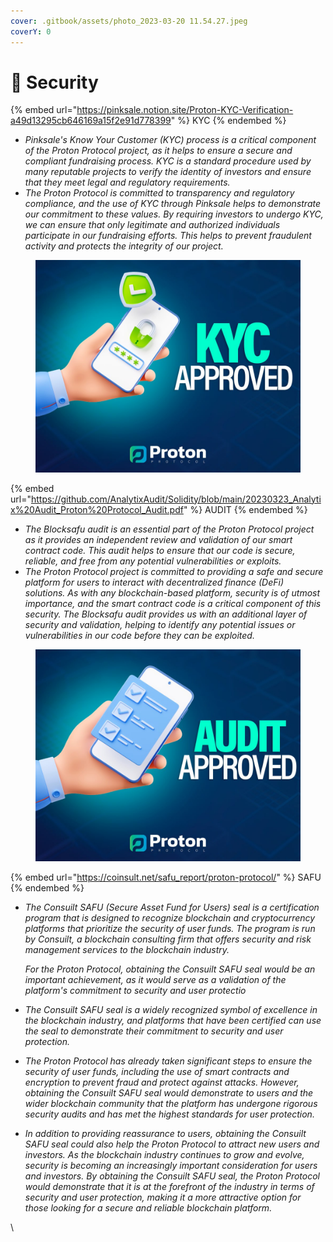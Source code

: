 ```yaml
---
cover: .gitbook/assets/photo_2023-03-20 11.54.27.jpeg
coverY: 0
---
```


# 🔹 Security

{% embed url="https://pinksale.notion.site/Proton-KYC-Verification-a49d13295cb646169a15f2e91d778399" %}
KYC
{% endembed %}

* _Pinksale's Know Your Customer (KYC) process is a critical component of the Proton Protocol project, as it helps to ensure a secure and compliant fundraising process. KYC is a standard procedure used by many reputable projects to verify the identity of investors and ensure that they meet legal and regulatory requirements._
* _The Proton Protocol is committed to transparency and regulatory compliance, and the use of KYC through Pinksale helps to demonstrate our commitment to these values. By requiring investors to undergo KYC, we can ensure that only legitimate and authorized individuals participate in our fundraising efforts. This helps to prevent fraudulent activity and protects the integrity of our project._

<figure><img src=".gitbook/assets/photo_2023-03-20 23.42.09.jpeg" alt=""><figcaption></figcaption></figure>

{% embed url="https://github.com/AnalytixAudit/Solidity/blob/main/20230323_Analytix%20Audit_Proton%20Protocol_Audit.pdf" %}
AUDIT
{% endembed %}

* _The Blocksafu audit is an essential part of the Proton Protocol project as it provides an independent review and validation of our smart contract code. This audit helps to ensure that our code is secure, reliable, and free from any potential vulnerabilities or exploits._
* _The Proton Protocol project is committed to providing a safe and secure platform for users to interact with decentralized finance (DeFi) solutions. As with any blockchain-based platform, security is of utmost importance, and the smart contract code is a critical component of this security. The Blocksafu audit provides us with an additional layer of security and validation, helping to identify any potential issues or vulnerabilities in our code before they can be exploited._

<figure><img src=".gitbook/assets/photo_2023-03-20 23.42.06.jpeg" alt=""><figcaption></figcaption></figure>

{% embed url="https://coinsult.net/safu_report/proton-protocol/" %}
SAFU&#x20;
{% endembed %}

*   _The Consuilt SAFU (Secure Asset Fund for Users) seal is a certification program that is designed to recognize blockchain and cryptocurrency platforms that prioritize the security of user funds. The program is run by Consuilt, a blockchain consulting firm that offers security and risk management services to the blockchain industry._

    _For the Proton Protocol, obtaining the Consuilt SAFU seal would be an important achievement, as it would serve as a validation of the platform's commitment to security and user protectio_
* _The Consuilt SAFU seal is a widely recognized symbol of excellence in the blockchain industry, and platforms that have been certified can use the seal to demonstrate their commitment to security and user protection._
* _The Proton Protocol has already taken significant steps to ensure the security of user funds, including the use of smart contracts and encryption to prevent fraud and protect against attacks. However, obtaining the Consuilt SAFU seal would demonstrate to users and the wider blockchain community that the platform has undergone rigorous security audits and has met the highest standards for user protection._
* _In addition to providing reassurance to users, obtaining the Consuilt SAFU seal could also help the Proton Protocol to attract new users and investors. As the blockchain industry continues to grow and evolve, security is becoming an increasingly important consideration for users and investors. By obtaining the Consuilt SAFU seal, the Proton Protocol would demonstrate that it is at the forefront of the industry in terms of security and user protection, making it a more attractive option for those looking for a secure and reliable blockchain platform._

\
